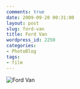 ```yaml
---
comments: true
date: 2009-09-20 00:31:00
layout: post
slug: ford-van
title: Ford Van
wordpress_id: 2250
categories:
- PhotoBlog
tags:
- film
---
```


![Ford Van](http://ryanfitzer.com/main/wp-content/uploads/2009/09/film-3.jpg)
